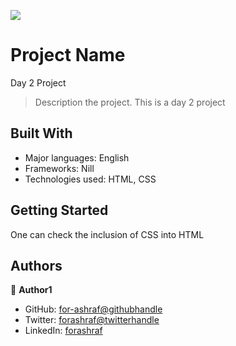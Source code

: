 ![](https://img.shields.io/badge/Microverse-blueviolet)

# Project Name
Day 2 Project
> Description the project.
This is a day 2 project
## Built With

- Major languages: English
- Frameworks: Nill
- Technologies used: HTML, CSS

## Getting Started

One can check the inclusion of CSS into HTML

## Authors

👤 **Author1**

- GitHub: [for-ashraf@githubhandle](https://github.com/githubhandle)
- Twitter: [forashraf@twitterhandle](https://twitter.com/twitterhandle)
- LinkedIn: [forashraf](https://linkedin.com/in/linkedinhandle)

